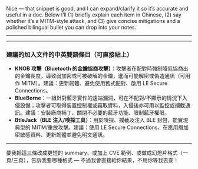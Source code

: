 Nice — that snippet is good, and I can expand/clarify it so it’s accurate and useful in a doc. Below I’ll (1) briefly explain each item in Chinese, (2) say whether it’s a MITM-style attack, and (3) give concise mitigations and a polished bilingual bullet you can drop into your notes.

---



---

### 建議的加入文件的中英雙語條目（可直接貼上）

* **KNOB 攻擊（Bluetooth 的金鑰協商攻擊）**：攻擊者在配對時強制降低協商出的金鑰長度，導致弱加密或可被破解的金鑰，進而可能解密或偽造通訊（可用作 MITM）。建議：更新韌體、避免使用舊式配對、啟用 LE Secure Connections。
* **BlueBorne**：一組針對藍牙實作的遠端漏洞，可在不配對/不顯示的情況下入侵設備；攻擊者可取得裝置控制權或竊取資料，入侵後亦可用以監控或攔截通訊。建議：安裝廠商補丁、關閉不必要的藍牙功能、限制藍牙權限。
* **BtleJack（BLE 注入/嗅探工具）**：用於嗅探、攔截及注入 BLE 封包，能實現典型的 MITM/重放攻擊。建議：使用 LE Secure Connections、在應用層加密敏感資料、更新韌體並避免明文通訊。

---

要我把這三條改成更短的 summary、或加上 CVE 範例、或做成幻燈片格式（一頁/三頁），告訴我要哪種格式 — 不過我會直接給你結果，不用你等我去查！
